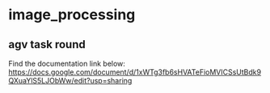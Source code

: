 # image_processing
agv task round
-------------------------
Find the documentation link below:
https://docs.google.com/document/d/1xWTg3fb6sHVATeFioMVICSsUtBdk9QXuaYlS5LJObWw/edit?usp=sharing
